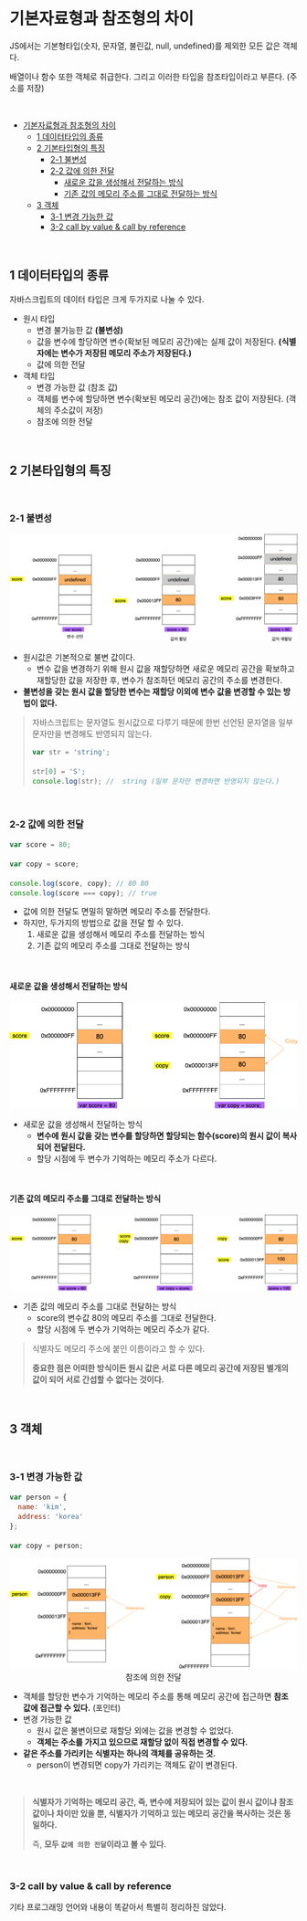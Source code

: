# 기본자료형과 참조형의 차이

JS에서는 기본형타입(숫자, 문자열, 불린값, null, undefined)를 제외한 모든 값은 객체다.

배열이나 함수 또한 객체로 취급한다. 그리고 이러한 타입을 참조타입이라고 부른다. (주소를 저장)

<br>

- [기본자료형과 참조형의 차이](#기본자료형과-참조형의-차이)
  - [1 데이터타입의 종류](#1-데이터타입의-종류)
  - [2 기본타입형의 특징](#2-기본타입형의-특징)
    - [2-1 불변성](#2-1-불변성)
    - [2-2 값에 의한 전달](#2-2-값에-의한-전달)
      - [새로운 값을 생성해서 전달하는 방식](#새로운-값을-생성해서-전달하는-방식)
      - [기존 값의 메모리 주소를 그대로 전달하는 방식](#기존-값의-메모리-주소를-그대로-전달하는-방식)
  - [3 객체](#3-객체)
    - [3-1 변경 가능한 값](#3-1-변경-가능한-값)
    - [3-2 call by value & call by reference](#3-2-call-by-value--call-by-reference)

<br>

## 1 데이터타입의 종류

자바스크립트의 데이터 타입은 크게 두가지로 나눌 수 있다.

* 원시 타입
  * 변경 불가능한 값 **(불변성)**
  * 값을 변수에 할당하면 변수(확보된 메모리 공간)에는 실제 값이 저장된다. **(식별자에는 변수가 저장된 메모리 주소가 저장된다.)**
  * 값에 의한 전달
* 객체 타입
  * 변경 가능한 값 (참조 값)
  * 객체를 변수에 할당하면 변수(확보된 메모리 공간)에는 참조 값이 저장된다. (객체의 주소값이 저장)
  * 참조에 의한 전달

<br>

## 2 기본타입형의 특징

<br>

### 2-1 불변성

<p align="center"><img src="image/image-20201023154113266.png"> </p>

* 원시값은 기본적으로 불변 값이다.
  * 변수 값을 변경하기 위해 원시 값을 재할당하면 새로운 메모리 공간을 확보하고 재할당한 값을 저장한 후, 변수가  참조하던 메모리 공간의 주소를 변경한다.
* **불변성을 갖는 원시 값을 할당한 변수는 재할당 이외에 변수 값을 변경할 수 있는 방법이 없다.**

> 자바스크립트는 문자열도 원시값으로 다루기 때문에 한번 선언된 문자열을 일부 문자만을 변경해도 반영되지 않는다.
>
> ```js
> var str = 'string';
> 
> str[0] = 'S';
> console.log(str); //  string (일부 문자만 변경하면 반영되지 않는다.)
> ```

<br>

### 2-2 값에 의한 전달

```js
var score = 80;

var copy = score;

console.log(score, copy); // 80 80
console.log(score === copy); // true
```

* 값에 의한 전달도 면밀히 말하면 메모리 주소를 전달한다.
* 하지만, 두가지의 방법으로 값을 전달 할 수 있다.
  1. 새로운 값을 생성해서 메모리 주소를 전달하는 방식
  2. 기존 값의 메모리 주소를 그대로 전달하는 방식

<br>

#### 새로운 값을 생성해서 전달하는 방식

<p align="center"><img src="image/image-20201024103034783.png"> </p>

* 새로운 값을 생성해서 전달하는 방식
  * **변수에 원시 값을 갖는 변수를 할당하면 할당되는 함수(score)의 원시 값이 복사되어 전달된다.**
  * 할당 시점에 두 변수가 기억하는 메모리 주소가 다르다.

<br>

#### 기존 값의 메모리 주소를 그대로 전달하는 방식

<p align="center"><img src="image/image-20201024103548411.png"> </p>

* 기존 값의 메모리 주소를 그대로 전달하는 방식
  * score의 변수값 80의 메모리 주소를 그대로 전달한다.
  * 할당 시점에 두 변수가 기억하는 메모리 주소가 같다.



> 식별자도 메모리 주소에 붙인 이름이라고 할 수 있다.
>
> **중요한 점은 어떠한 방식이든 원시 값은 서로 다른 메모리 공간에 저장된 별개의 값이 되어 서로 간섭할 수 없다는 것이다.**

<br>

## 3 객체

<br>

### 3-1 변경 가능한 값

```js
var person = {
  name: 'kim',
  address: 'korea'
};

var copy = person;
```

<p align="center"><img src="image/image-20201024110757788.png" /><br>참조에 의한 전달</p>

* 객체를 할당한 변수가 기억하는 메모리 주소를 통해 메모리 공간에 접근하면 **참조 값에 접근할 수 있다.** (포인터)
* 변경 가능한 값
  * 원시 값은 불변이므로 재할당 외에는 값을 변경할 수 없었다.
  * **객체는 주소를 가지고 있으므로 재할당 없이 직접 변경할 수 있다.**
* **같은 주소를 가리키는 식별자는 하나의 객체를 공유하는 것.**
  * person이 변경되면 copy가 가리키는 객체도 같이 변경된다.

<br>

> **식별자가 기억하는 메모리 공간, 즉, 변수에 저장되어 있는 값이 원시 값이냐 참조 값이나 차이만 있을 뿐, 식별자가 기억하고 있는 메모리 공간을 복사하는 것은 동일하다.**
>
> 즉, **모두 `값에 의한 전달`이라고 볼 수 있다.**

<br>

### 3-2 call by value & call by reference
기타 프로그래밍 언어와 내용이 똑같아서 특별히 정리하진 않았다.